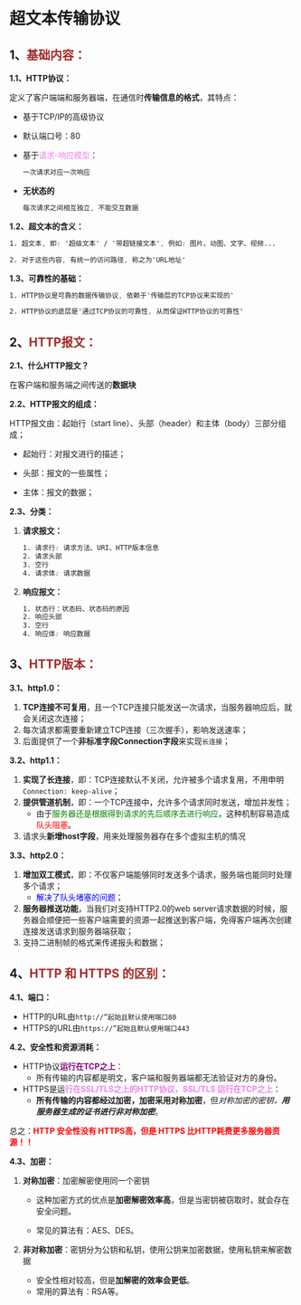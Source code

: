 # 超文本传输协议

## 1、<span style="color:brown">基础内容：</span>

**1.1、HTTP协议：**

定义了客户端端和服务器端，在通信时**传输信息的格式**，其特点：

- 基于TCP/IP的高级协议

- 默认端口号：80

- 基于<span style="color:violet">请求-响应模型</span>：

  ```scss
  一次请求对应一次响应
  ```

- **无状态的**

  ```scss
  每次请求之间相互独立, 不能交互数据
  ```

**1.2、超文本的含义：**

```scss
1. 超文本, 即: '超级文本' / '带超链接文本', 例如: 图片、动图、文字、视频...

2. 对于这些内容, 有统一的访问路径, 称之为'URL地址'
```

**1.3、可靠性的基础：**

```scss
1. HTTP协议是可靠的数据传输协议, 依赖于'传输层的TCP协议来实现的'

2. HTTP协议的底层是'通过TCP协议的可靠性, 从而保证HTTP协议的可靠性'
```



## 2、<span style="color:brown">HTTP报文：</span>

**2.1、什么HTTP报文？**

在客户端和服务端之间传送的**数据块**

**2.2、HTTP报文的组成：**

HTTP报文由：起始行（start line）、头部（header）和主体（body）三部分组成；

- 起始行：对报文进行的描述；

- 头部：报文的一些属性；

- 主体：报文的数据；

**2.3、分类：**

1. **请求报文：**

   ```scss
   1. 请求行: 请求方法、URI、HTTP版本信息
   2. 请求头部
   3. 空行
   4. 请求体: 请求数据
   ```

2. **响应报文：**

   ```scss
   1. 状态行：状态码、状态码的原因
   2. 响应头部
   3. 空行
   4. 响应体: 响应数据
   ```



## 3、<span style="color:brown">HTTP版本：</span>

**3.1、http1.0：**

1. **TCP连接不可复用**，且一个TCP连接只能发送一次请求，当服务器响应后，就会关闭这次连接；
2. 每次请求都需要重新建立TCP连接（三次握手），影响发送速率；
3. 后面提供了一个**非标准字段Connection字段**来实现`长连接`；

**3.2、http1.1：**

1. **实现了长连接**，即：TCP连接默认不关闭，允许被多个请求复用，不用申明`Connection: keep-alive`；
2. **提供管道机制**，即：一个TCP连接中，允许多个请求同时发送，增加并发性；
   - 由于<span style="color:green">服务器还是根据得到请求的先后顺序去进行响应</span>，这种机制容易造成<span style="color:red">队头阻塞</span>。
3. 请求头**新增host字段**，用来处理服务器存在多个虚拟主机的情况

**3.3、http2.0：**

1. **增加双工模式**，即：不仅客户端能够同时发送多个请求，服务端也能同时处理多个请求；
   - <span style="color:blue">解决了队头堵塞的问题</span>；
2. **服务器推送功能**，当我们对支持HTTP2.0的web server请求数据的时候，服务器会顺便把一些客户端需要的资源一起推送到客户端，免得客户端再次创建连接发送请求到服务器端获取；
3. 支持二进制帧的格式来传递报头和数据；



## 4、<span style="color:brown">HTTP 和 HTTPS 的区别：</span>

**4.1、端口：**

- HTTP的URL由`http://”起始且默认使用端口80`
- HTTPS的URL由`https://”起始且默认使用端口443`

**4.2、安全性和资源消耗：**

- HTTP协议<span style="color:purple">**运行在TCP之上**</span>：
  - 所有传输的内容都是明文，客户端和服务器端都无法验证对方的身份。
- HTTPS是运<span style="color:violet">**行在SSL/TLS之上的HTTP协议，SSL/TLS 运行在TCP之上**</span>：
  - **所有传输的内容都经过加密，加密采用对称加密**，但*对称加密的密钥，**用服务器生成的证书进行非对称加密***。

总之：<span style="color:red">**HTTP 安全性没有 HTTPS高，但是 HTTPS 比HTTP耗费更多服务器资源！！**</span>

**4.3、加密：**

1. **对称加密**：加密解密使用同一个密钥
   - 这种加密方式的优点是**加密解密效率高**，但是当密钥被窃取时，就会存在安全问题。
   
   - 常见的算法有：AES、DES。
   
2. **非对称加密**：密钥分为公钥和私钥，使用公钥来加密数据，使用私钥来解密数据

   - 安全性相对较高，但是**加解密的效率会更低**。
   - 常用的算法有：RSA等。